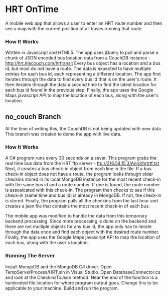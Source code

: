 # HRT OnTime
A mobile web app that allows a user to enter an HRT route number and then see a map with the current position of all buses running that route.

### How It Works
Written in Javascript and HTML5.
The app uses jQuery to pull and parse a chunk of JSON encoded bus location data from a CouchDB instance - http://hrt.iriscouch.com/hrtransit
Every bus object has a location and a bus id, but most do not have a route. The data is expected to have multiple entries for each bus id, each representing a different location.
The app first iterates through the data to find every bus id that is on the user's route.
It then iterates through the data a second time to find the latest location for each bus id found in the previous step.
Finally, the app uses the Google Maps javascript API to map the location of each bus, along with the user's location.

## no_couch Branch
At the time of writing this, the CouchDB is not being updated with new data.
This branch was created to demo the app with live data.

### How It Works
A C# program runs every 30 seconds on a sever.
This program grabs the real time bus data from the HRT ftp server - ftp://216.54.15.3/Anrd/hrtrtf.txt
Next, it creates a bus check-in object from each line in the file.
If a bus check-in object does not have a route, the program looks through older checkins stored in its local MongoDB instance for the most recent check-in with the same bus id and a route number. If one is found, the route number is assosicated with this check-in.
The program then checks to see if this check-in (same time and bus id) is already in MongoDB. If not, the check-in is stored.
Finally, the program pulls all the checkins from the last hour and creates a json file that contains the most recent check-in of each bus.

The mobile app was modified to handle the data from this temporary backend processing.
Since more processing is done on the backend and there are not multiple objects for any bus id, the app only has to iterate through the data once and find each object with the desired route number.
Finally, the app uses the Google Maps javascript API to map the location of each bus, along with the user's location.

### Running The Server
Install MongoDB and the MongoDB C# driver.
Open TempServerProcess/HRT.sln in Visual Studio.
Open DatabaseConnector.cs and look at the CheckinsToJson method. Near the end of the function is a hardcoded file location for where program output goes. Change this to be applicable to your machine.
Build and run the program.
